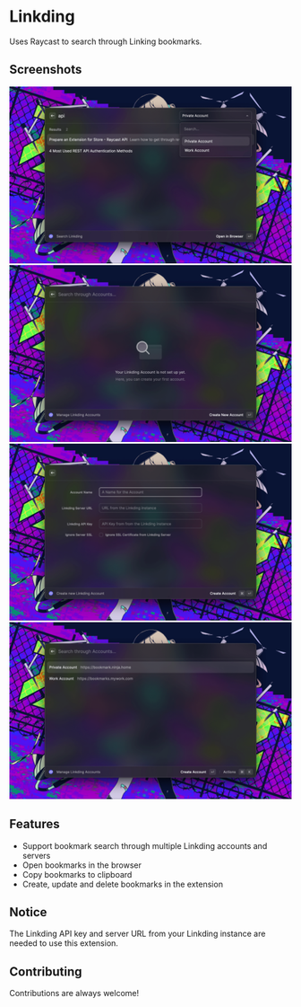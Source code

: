 # Linkding

Uses Raycast to search through Linking bookmarks.

## Screenshots

![raycast-linkding-1.png](metadata/raycast-linkding-1.png)
![raycast-linkding-2.png](metadata/raycast-linkding-2.png)
![raycast-linkding-3.png](metadata/raycast-linkding-3.png)
![raycast-linkding-4.png](metadata/raycast-linkding-4.png)

## Features

- Support bookmark search through multiple Linkding accounts and servers
- Open bookmarks in the browser
- Copy bookmarks to clipboard
- Create, update and delete bookmarks in the extension

## Notice

The Linkding API key and server URL from your Linkding instance are needed to use this extension.

## Contributing

Contributions are always welcome!
